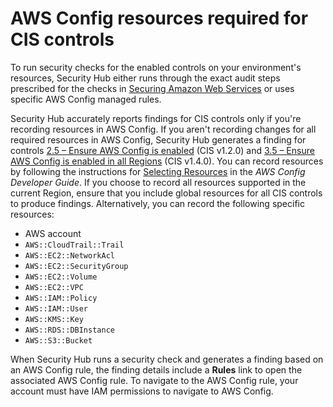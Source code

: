 # AWS Config resources required for CIS controls<a name="securityhub-standards-cis-config-resources"></a>

To run security checks for the enabled controls on your environment's resources, Security Hub either runs through the exact audit steps prescribed for the checks in [Securing Amazon Web Services](https://www.cisecurity.org/benchmark/amazon_web_services/) or uses specific AWS Config managed rules\.

Security Hub accurately reports findings for CIS controls only if you're recording resources in AWS Config\. If you aren't recording changes for all required resources in AWS Config, Security Hub generates a finding for controls [2\.5 – Ensure AWS Config is enabled](securityhub-cis-controls.md#securityhub-cis-controls-2.5) \(CIS v1\.2\.0\) and [3\.5 – Ensure AWS Config is enabled in all Regions](securityhub-cis-controls-1.4.0.md#securityhub-cis1.4-controls-3.5) \(CIS v1\.4\.0\)\. You can record resources by following the instructions for [Selecting Resources](https://docs.aws.amazon.com/config/latest/developerguide/select-resources.html) in the *AWS Config Developer Guide*\. If you choose to record all resources supported in the current Region, ensure that you include global resources for all CIS controls to produce findings\. Alternatively, you can record the following specific resources:
+ AWS account
+ `AWS::CloudTrail::Trail`
+ `AWS::EC2::NetworkAcl`
+ `AWS::EC2::SecurityGroup`
+ `AWS::EC2::Volume`
+ `AWS::EC2::VPC`
+ `AWS::IAM::Policy`
+ `AWS::IAM::User`
+ `AWS::KMS::Key`
+ `AWS::RDS::DBInstance`
+ `AWS::S3::Bucket`

When Security Hub runs a security check and generates a finding based on an AWS Config rule, the finding details include a **Rules** link to open the associated AWS Config rule\. To navigate to the AWS Config rule, your account must have IAM permissions to navigate to AWS Config\.